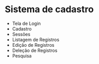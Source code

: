 # Sistema de cadastro
- Tela de Login
- Cadastro
- Sessões
- Listagem de Registros
- Edição de Registros
- Deleção de Registros
- Pesquisa
